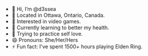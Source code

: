- 👋 Hi, I’m @d3ssea
- 📍 Located in Ottawa, Ontario, Canada.
- 👀 Interested in video games.
- 🌱 Currently learning to better my health.
- 💞 Trying to practice self love.
- 😄 Pronouns: She/Her/Hers
- ⚡ Fun fact: I've spent 1500+ hours playing Elden Ring.
